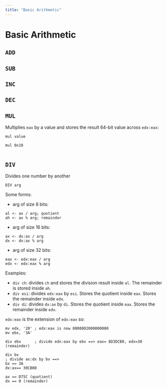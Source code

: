 ```yaml
---
title: "Basic Arithmetic"
---
```


# Basic Arithmetic

## `ADD`

## `SUB`

## `INC`

## `DEC`

## `MUL`

Multiplies `eax` by a value and stores the result 64-bit value across `edx:eax`:

```
mul value

mul 0x10
```

```
```

## `DIV`

Divides one number by another

```
DIV arg
```

Some forms:

- arg of size 8 bits:

```
al <- ax / arg; quotient
ah <- ax % arg; remainder
```

- arg of size 16 bits:

```
ax <- dx:ax / arg
dx <- dx:ax % arg
```

- arg of size 32 bits:

```
eax <- edx:eax / arg
edx <- edx:eax % arg
```

Examples:

- `div ch`: divides `ch` and stores the division result inside `al`. The remainder is stored inside `ah`.
- `div esi`: divides `edx:eax` by `esi`. Stores the quotient inside `eax`. Stores the remainder inside `edx`.
- `div di`: divides `dx:ax` by `di`. Stores the quotient inside `eax`. Stores the remainder inside `edx`.

`edx:eax` is the extension of `edx:eax` so:

```assembly
mv edx, '20' ; edx:eax is now 0000002000000000
mv ebx, '3A' 

div ebx      ; divide edx:eax by ebx ==> eax= 8D3DCB0, edx=30 (remainder)

div bx       
; divide ax:dx by bx ==> 
bx == 3A
dx:ax== 30CB08

ax == D75C (quotient)
dx == 0 (remainder)

```
